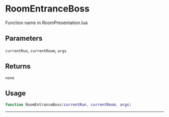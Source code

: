 # RoomEntranceBoss
Function name in RoomPresentation.lua
## Parameters
`currentRun`, `currentRoom`, `args`
## Returns
`none`
## Usage
```lua
function RoomEntranceBoss(currentRun, currentRoom, args)
```
---
